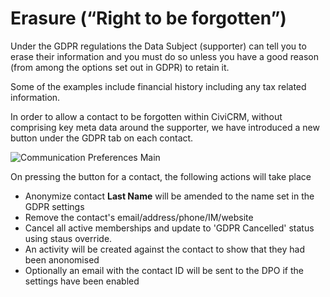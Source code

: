 # Erasure (“Right to be forgotten”)

Under the GDPR regulations the Data Subject (supporter) can tell you to erase their information and you must do so unless you have a good reason (from among the options set out in GDPR) to retain it.

Some of the examples include financial history including any tax related information.

In order to allow a contact to be forgotten within CiviCRM, without comprising key meta data around the supporter, we have introduced a new button under the GDPR tab on each contact.

![Communication Preferences Main](/images/forget-me-button-gdpr-tab.png)

On pressing the button for a contact, the following actions will take place

* Anonymize contact **Last Name** will be amended to the name set in the GDPR settings
* Remove the contact's email/address/phone/IM/website
* Cancel all active memberships and update to 'GDPR Cancelled' status using staus override.
* An activity will be created against the contact to show that they had been anonomised
* Optionally an email with the contact ID will be sent to the DPO if the settings have been enabled

